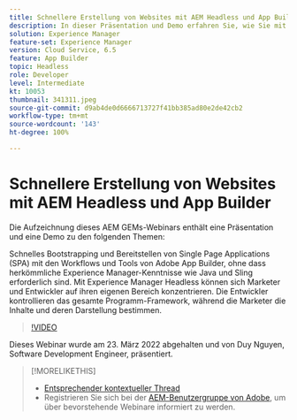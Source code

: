 ```yaml
---
title: Schnellere Erstellung von Websites mit AEM Headless und App Builder
description: In dieser Präsentation und Demo erfahren Sie, wie Sie mit den Workflows und Tools von Adobe App Builder schnell eine Single Page Application (SPA) bootstrappen und bereitstellen können.
solution: Experience Manager
feature-set: Experience Manager
version: Cloud Service, 6.5
feature: App Builder
topic: Headless
role: Developer
level: Intermediate
kt: 10053
thumbnail: 341311.jpeg
source-git-commit: d9ab4de0d6666713727f41bb385ad80e2de42cb2
workflow-type: tm+mt
source-wordcount: '143'
ht-degree: 100%

---
```


# Schnellere Erstellung von Websites mit AEM Headless und App Builder

Die Aufzeichnung dieses AEM GEMs-Webinars enthält eine Präsentation und eine Demo zu den folgenden Themen:

Schnelles Bootstrapping und Bereitstellen von Single Page Applications (SPA) mit den Workflows und Tools von Adobe App Builder, ohne dass herkömmliche Experience Manager-Kenntnisse wie Java und Sling erforderlich sind. Mit Experience Manager Headless können sich Marketer und Entwickler auf ihren eigenen Bereich konzentrieren. Die Entwickler kontrollieren das gesamte Programm-Framework, während die Marketer die Inhalte und deren Darstellung bestimmen.

>[!VIDEO](https://video.tv.adobe.com/v/341311/?quality=12&learn=on)

Dieses Webinar wurde am 23. März 2022 abgehalten und von Duy Nguyen, Software Development Engineer, präsentiert.

>[!MORELIKETHIS]
>
>* [Entsprechender kontextueller Thread](https://adobe.ly/3LkSWdm)
>* Registrieren Sie sich bei der [AEM-Benutzergruppe von Adobe](https://aem-augs.adobe.com/), um über bevorstehende Webinare informiert zu werden.



<!-- >>* [Corresponding Adobe Experience Manager User Group Event page](https://aem-augs.adobe.com/details/adobe-experience-manager-aem-learning-chapter-presents-aem-gems-build-sites-faster-with-aem-headless-and-app-builder/) -->